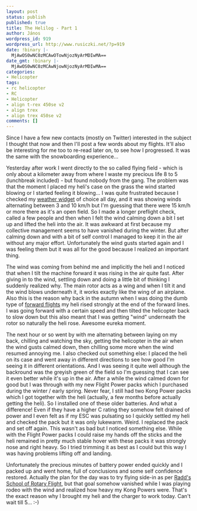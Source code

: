 ```yaml
---
layout: post
status: publish
published: true
title: The Helilog - Part 1
author: János
wordpress_id: 919
wordpress_url: http://www.rusiczki.net/?p=919
date: !binary |-
  MjAwOS0wNC0zMCAwOTowNjozNyArMDIwMA==
date_gmt: !binary |-
  MjAwOS0wNC0zMCAwNjowNjozNyArMDIwMA==
categories:
- Helicopter
tags:
- rc helicopter
- RC
- Helicopter
- align t-rex 450se v2
- align trex
- align trex 450se v2
comments: []
---
```

<p>Since I have a few new contacts (mostly on Twitter) interested in the subject I thought that now and then I'll post a few words about my flights. It'll also be interesting for me too to re-read later on, to see how I progressed. It was the same with the snowboarding experience...</p>
<p>Yesterday after work I went directly to the so called flying field - which is only about a kilometer away from where I waste my precious life 8 to 5 (lunchbreak included) - but found nobody from the gang. The problem was that the moment I placed my heli's case on the grass the wind started blowing or I started feeling it blowing... I was quite frustrated because I checked my <a href="http://vremea.meteoromania.ro/digiweather/help.html">weather widget</a> of choice all day, and it was showing winds alternating between 3 and 10 km/h but I'm guessing that there were 15 km/h or more there as it's an open field. So I made a longer preflight check, called a few people and then when I felt the wind calming down a bit I set up and lifted the heli into the air. It was awkward at first because my collective management seems to have vanished during the winter. But after calming down and with a bit of self control I managed to keep it in the air without any major effort. Unfortunately the wind gusts started again and I was feeling them but it was all for the good because I realized an important thing.</p>
<p>The wind was coming from behind me and implicitly the heli and I noticed that when I tilt the machine forward it was rising in the air quite fast. After giving in to the wind, settling down and doing a little bit of thinking I suddenly realized why. The main rotor acts as a wing and when I tilt it and the wind blows underneath it, it works exactly like the wing of an airplane. Also this is the reason why back in the autumn when I was doing the dumb type of <a href="http://www.rusiczki.net/2008/09/29/good-times/">forward flights</a> my heli rised strongly at the end of the forward lines. I was going forward with a certain speed and then tilted the helicopter back to slow down but this also meant that I was getting "wind" underneath the rotor so naturally the heli rose. Awesome eureka moment.</p>
<p>The next hour or so went by with me alternating between laying on my back, chilling and watching the sky, getting the helicopter in the air when the wind gusts calmed down, then chilling some more when the wind resumed annoying me. I also checked out something else: I placed the heli on its case and went away in different directions to see how good I'm seeing it in different orientations. And I was seeing it quite well although the backround was the greyish green of the field so I'm guessing that I can see it even better while it's up in the air. After a while the wind calmed down for good but I was through with my new Flight Power packs which I purchased during the winter / early spring. Never fear, I still had two Kong Power packs which I got together with the heli (actually, a few months before actually getting the heli). So I installed one of these older batteries. And what a difference! Even if they have a higher C rating they somehow felt drained of power and I even felt as if my ESC was pulsating so I quickly settled my heli and checked the pack but it was only lukewarm. Weird. I replaced the pack and set off again. This wasn't as bad but I noticed something else. While with the Flight Power packs I could raise my hands off the sticks and the heli remained in pretty much stable hover with these packs it was strongly nose and right heavy. So I tried trimming it as best as I could but this way I was having problems lifting off and landing.</p>
<p>Unfortunately the precious minutes of battery power ended quickly and I packed up and went home, full of conclusions and some self confidence restored. Actually the plan for the day was to try flying side-in as per <a href="http://www.dream-models.com/eco/flying-past-hover.html">Radd's School of Rotary Flight</a>, but that goal somehow vanished while I was playing rodeo with the wind and realized how heavy my Kong Powers were. That's the exact reason why I brought my heli and the charger to work today. Can't wait till 5... :-)</p>
